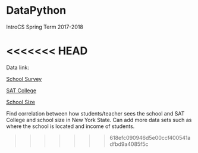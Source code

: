 # DataPython
IntroCS Spring Term 2017-2018

<<<<<<< HEAD
=======
Data link:

[School Survey](https://data.cityofnewyork.us/Education/2010-2011-NYC-School-Survey/mnz3-dyi8)

[SAT College](https://data.cityofnewyork.us/Education/2010-SAT-College-Board-School-Level-Results/zt9s-n5aj)

[School Size](https://data.cityofnewyork.us/Education/2010-2011-Class-Size-School-level-detail/urz7-pzb3)

Find correlation between how students/teacher sees the school and SAT College and school size in New York State. Can add more data sets such as where the school is located and income of students.
>>>>>>> 618efc090946d5e00ccf400541adfbd9a4085f5c
